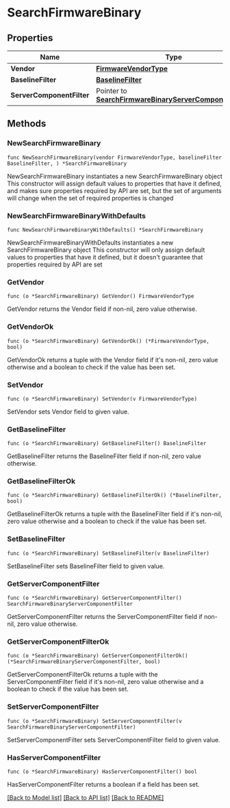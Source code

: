 # SearchFirmwareBinary

## Properties

Name | Type | Description | Notes
------------ | ------------- | ------------- | -------------
**Vendor** | [**FirmwareVendorType**](FirmwareVendorType.md) |  | 
**BaselineFilter** | [**BaselineFilter**](BaselineFilter.md) |  | 
**ServerComponentFilter** | Pointer to [**SearchFirmwareBinaryServerComponentFilter**](SearchFirmwareBinaryServerComponentFilter.md) |  | [optional] 

## Methods

### NewSearchFirmwareBinary

`func NewSearchFirmwareBinary(vendor FirmwareVendorType, baselineFilter BaselineFilter, ) *SearchFirmwareBinary`

NewSearchFirmwareBinary instantiates a new SearchFirmwareBinary object
This constructor will assign default values to properties that have it defined,
and makes sure properties required by API are set, but the set of arguments
will change when the set of required properties is changed

### NewSearchFirmwareBinaryWithDefaults

`func NewSearchFirmwareBinaryWithDefaults() *SearchFirmwareBinary`

NewSearchFirmwareBinaryWithDefaults instantiates a new SearchFirmwareBinary object
This constructor will only assign default values to properties that have it defined,
but it doesn't guarantee that properties required by API are set

### GetVendor

`func (o *SearchFirmwareBinary) GetVendor() FirmwareVendorType`

GetVendor returns the Vendor field if non-nil, zero value otherwise.

### GetVendorOk

`func (o *SearchFirmwareBinary) GetVendorOk() (*FirmwareVendorType, bool)`

GetVendorOk returns a tuple with the Vendor field if it's non-nil, zero value otherwise
and a boolean to check if the value has been set.

### SetVendor

`func (o *SearchFirmwareBinary) SetVendor(v FirmwareVendorType)`

SetVendor sets Vendor field to given value.


### GetBaselineFilter

`func (o *SearchFirmwareBinary) GetBaselineFilter() BaselineFilter`

GetBaselineFilter returns the BaselineFilter field if non-nil, zero value otherwise.

### GetBaselineFilterOk

`func (o *SearchFirmwareBinary) GetBaselineFilterOk() (*BaselineFilter, bool)`

GetBaselineFilterOk returns a tuple with the BaselineFilter field if it's non-nil, zero value otherwise
and a boolean to check if the value has been set.

### SetBaselineFilter

`func (o *SearchFirmwareBinary) SetBaselineFilter(v BaselineFilter)`

SetBaselineFilter sets BaselineFilter field to given value.


### GetServerComponentFilter

`func (o *SearchFirmwareBinary) GetServerComponentFilter() SearchFirmwareBinaryServerComponentFilter`

GetServerComponentFilter returns the ServerComponentFilter field if non-nil, zero value otherwise.

### GetServerComponentFilterOk

`func (o *SearchFirmwareBinary) GetServerComponentFilterOk() (*SearchFirmwareBinaryServerComponentFilter, bool)`

GetServerComponentFilterOk returns a tuple with the ServerComponentFilter field if it's non-nil, zero value otherwise
and a boolean to check if the value has been set.

### SetServerComponentFilter

`func (o *SearchFirmwareBinary) SetServerComponentFilter(v SearchFirmwareBinaryServerComponentFilter)`

SetServerComponentFilter sets ServerComponentFilter field to given value.

### HasServerComponentFilter

`func (o *SearchFirmwareBinary) HasServerComponentFilter() bool`

HasServerComponentFilter returns a boolean if a field has been set.


[[Back to Model list]](../README.md#documentation-for-models) [[Back to API list]](../README.md#documentation-for-api-endpoints) [[Back to README]](../README.md)


